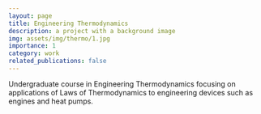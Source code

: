 ```yaml
---
layout: page
title: Engineering Thermodynamics
description: a project with a background image
img: assets/img/thermo/1.jpg
importance: 1
category: work
related_publications: false
---
```


Undergraduate course in Engineering Thermodynamics focusing on applications of Laws of Thermodynamics to engineering devices such as engines and heat pumps.
